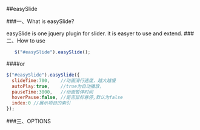 ##easySlide

###一、What is easySlide?

easySlide is one jquery plugin for slider. it is easyer to use and extend.
###二、How to use
```javascript
   $("#easySlide").easySlide();
```

####or 
```javascript
$("#easySlide").easySlide({
  slideTime:700,	//动画滑行速度，越大越慢
  autoPlay:true,	//true为自动播放，
  pauseTime:3000,	//动画暂停时间
  hoverPause:false, //是否鼠标悬停,默认为false
  index:0 //展示项目的索引
});
```
###三、OPTIONS
